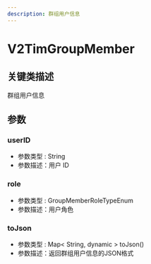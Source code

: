 ```yaml
---
description: 群组用户信息
---
```


# V2TimGroupMember

## 关键类描述

群组用户信息

## 参数

### userID

* 参数类型 : String
* 参数描述：用户 ID

### role

* 参数类型 : GroupMemberRoleTypeEnum
* 参数描述：用户角色

### toJson

* 参数类型 : Map< String, dynamic > toJson()
* 参数描述：返回群组用户信息的JSON格式
